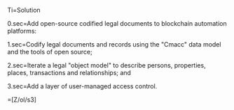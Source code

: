 Ti=Solution

0.sec=Add open-source codified legal documents to blockchain automation platforms:

1.sec=Codify legal documents and records using the "Cmacc" data model and the tools of open source;

2.sec=Iterate a legal "object model" to describe persons, properties, places, transactions and relationships; and

3.sec=Add a layer of user-managed access control.

=[Z/ol/s3]